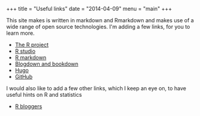+++
title = "Useful links"
date = "2014-04-09"
menu = "main"
+++

This site makes is written in markdown and Rmarkdown and makes use of a wide range of open source technologies. I'm adding a few links, for you to learn more.

* [The R project](https://www.r-project.org)
* [R studio](https://www.rstudio.com)
* [R markdown](https://rmarkdown.rstudio.com)
* [Blogdown and bookdown](https://bookdown.org/yihui/blogdown/)
* [Hugo](https://gohugo.io)
* [GitHub](https://github.com)

I would also like to add a few other links, which I keep an eye on, to have useful hints on R and statistics

* [R bloggers](https://www.r-bloggers.com)



